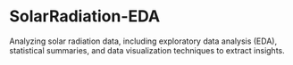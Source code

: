 # SolarRadiation-EDA
Analyzing solar radiation data, including exploratory data analysis (EDA), statistical summaries, and data visualization techniques to extract insights.
